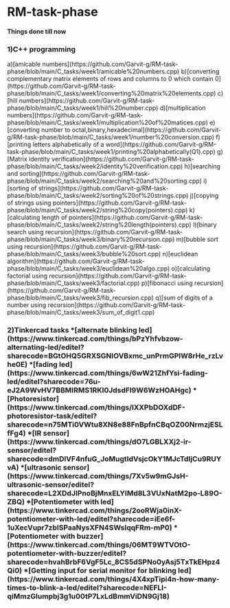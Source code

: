 # RM-task-phase
   <h4>Things done till now</h4>
      <h3>1)C++ programming</h3>    
          a)[amicable numbers](https://github.com/Garvit-g/RM-task-phase/blob/main/C_tasks/week1/amicable%20numbers.cpp)         
          b)[converting complementary matrix elements of rows and columns to 0 which contain 0](https://github.com/Garvit-g/RM-task-phase/blob/main/C_tasks/week1/converting%20matrix%20elements.cpp)                  
          c)[hill numbers](https://github.com/Garvit-g/RM-task-phase/blob/main/C_tasks/week1/hill%20number.cpp)         
          d)[multiplication numbers](https://github.com/Garvit-g/RM-task-phase/blob/main/C_tasks/week1/multiplication%20of%20matices.cpp)           
          e)[converting number to octal,binary,hexadecimal](https://github.com/Garvit-g/RM-task-phase/blob/main/C_tasks/week1/number%20conversion.cpp)      
          f)[printing letters alphabetically of a word](https://github.com/Garvit-g/RM-task-phase/blob/main/C_tasks/week1/printing%20alphabetically(Q1).cpp)            
          g)[Matrix identity verification](https://github.com/Garvit-g/RM-task-phase/blob/main/C_tasks/week2/identity%20verification.cpp)                
          h)[searching and sorting](https://github.com/Garvit-g/RM-task-phase/blob/main/C_tasks/week2/searching%20and%20sorting.cpp)                  
          i)[sorting of strings](https://github.com/Garvit-g/RM-task-phase/blob/main/C_tasks/week2/sorting%20of%20strings.cpp)                     
          j)[copying of strings using pointers](https://github.com/Garvit-g/RM-task-phase/blob/main/C_tasks/week2/string%20copy(pointers).cpp)                    
          k)[calculating length of pointers](https://github.com/Garvit-g/RM-task-phase/blob/main/C_tasks/week2/string%20length(pointers).cpp)                  
          l)[binary search using recursion](https://github.com/Garvit-g/RM-task-phase/blob/main/C_tasks/week3/binary%20recursion.cpp)                 
          m)[bubble sort using recursion](https://github.com/Garvit-g/RM-task-phase/blob/main/C_tasks/week3/bubble%20sort.cpp)                        
          n)[euclidean algorithm](https://github.com/Garvit-g/RM-task-phase/blob/main/C_tasks/week3/euclidean%20algo.cpp)                       
          o)[calculating factorial using recursion](https://github.com/Garvit-g/RM-task-phase/blob/main/C_tasks/week3/factorial.cpp)                  
          p)[fibonacci using recursion](https://github.com/Garvit-g/RM-task-phase/blob/main/C_tasks/week3/fib_recursion.cpp)                 
          q)[sum of digits of a number using recursion](https://github.com/Garvit-g/RM-task-phase/blob/main/C_tasks/week3/sum_of_digit1.cpp)
      <h3>2)Tinkercad tasks      
            *[alternate blinking led](https://www.tinkercad.com/things/bPzYhfvbzow-alternating-led/editel?sharecode=BGtOHQ5GRXSGNIOVBxmc_unPrmGPlW8rHe_rzLvhe0E)             
            *[fading led](https://www.tinkercad.com/things/6wW21ZhfYsi-fading-led/editel?sharecode=76u-eJ2A9WvHV7BBMIRMS1RKl0JdsdFl9W6WzHOAHgc)          
            *[Photoresistor](https://www.tinkercad.com/things/lXXPbDOXdDF-photoresistor-task/editel?sharecode=n75MTi0VWtu8XN8e88FnBpfnCBqOZ00NrmzjESLfFg4)
            *[IR sensor](https://www.tinkercad.com/things/dO7LGBLXXj2-ir-sensor/editel?sharecode=dmDIVF4nfuG_JoMugtIdVsjcOkY1MJcTdIjCu9RUYvA)
            *[ultrasonic sensor](https://www.tinkercad.com/things/7Xv5w9mGJsH-ultrasonic-sensor/editel?sharecode=L2XDdJIPnoBjMnxELYIMd8L3VUxNatM2po-L89O-ZBQ)
            *[Potentiometer with led](https://www.tinkercad.com/things/2ooRWja0inX-potentiometer-with-led/editel?sharecode=iEe6f-1uXecVupr7zblSPaaNysXFN4SWslqqFRm-mP0)
            *[Potentiometer with buzzer](https://www.tinkercad.com/things/06MT9WTVOtO-potentiometer-with-buzzer/editel?sharecode=hvahBrbF6VgF5Lc_8CS5dSPNo0yAsj5TxTkEHpz4Qi0)
            *[Getting input for serial monitor for blinking led](https://www.tinkercad.com/things/4X4xpTipi4n-how-many-times-to-blink-a-led/editel?sharecode=NEFLI-qiMmzGlumpbj3g1u00tP7LxLdBmmViDN9Gj18)
